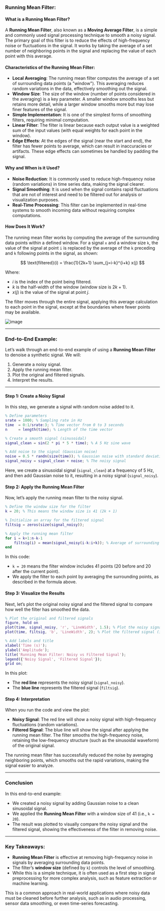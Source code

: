### **Running Mean Filter:**

#### **What is a Running Mean Filter?**

A **Running Mean Filter**, also known as a **Moving Average Filter**, is a simple and commonly used signal processing technique to smooth a noisy signal. The primary goal of this filter is to reduce the effects of high-frequency noise or fluctuations in the signal. It works by taking the average of a set number of neighboring points in the signal and replacing the value of each point with this average.

#### **Characteristics of the Running Mean Filter:**

* **Local Averaging**: The running mean filter computes the average of a set of surrounding data points (a "window"). This averaging reduces random variations in the data, effectively smoothing out the signal.
* **Window Size**: The size of the window (number of points considered in the averaging) is a key parameter. A smaller window smooths less but retains more detail, while a larger window smooths more but may lose finer features of the signal.
* **Simple Implementation**: It is one of the simplest forms of smoothing filters, requiring minimal computation.
* **Linear Filter**: The filter is linear because each output value is a weighted sum of the input values (with equal weights for each point in the window).
* **Edge Effects**: At the edges of the signal (near the start and end), the filter has fewer points to average, which can result in inaccuracies or artifacts. These edge effects can sometimes be handled by padding the signal.

#### **Why and When is it Used?**

* **Noise Reduction**: It is commonly used to reduce high-frequency noise (random variations) in time series data, making the signal clearer.
* **Signal Smoothing**: It is used when the signal contains rapid fluctuations that are not of interest and need to be filtered out for analysis or visualization purposes.
* **Real-Time Processing**: This filter can be implemented in real-time systems to smooth incoming data without requiring complex computations.

#### **How Does It Work?**

The running mean filter works by computing the average of the surrounding data points within a defined window. For a signal `x` and a window size `k`, the value of the signal at point `i` is replaced by the average of the `k` preceding and `k` following points in the signal, as shown:

$$
\text{filtered}(i) = \frac{1}{2k+1} \sum_{j=i-k}^{i+k} x(j)
$$

Where:

* $i$ is the index of the point being filtered.
* $k$ is the half-width of the window (window size is $2k+1$).
* $x(j)$ is the value of the signal at point $j$.

The filter moves through the entire signal, applying this average calculation to each point in the signal, except at the boundaries where fewer points may be available.

![image](https://github.com/user-attachments/assets/d7d9bf93-4fe7-497a-82a1-89f1ff03e643)


---

### **End-to-End Example:**

Let’s walk through an end-to-end example of using a **Running Mean Filter** to denoise a synthetic signal. We will:

1. Generate a noisy signal.
2. Apply the running mean filter.
3. Plot the original and filtered signals.
4. Interpret the results.

---

#### **Step 1: Create a Noisy Signal**

In this step, we generate a signal with random noise added to it.

```matlab
% Define parameters
srate = 1000; % Sampling rate in Hz
time  = 0:1/srate:3; % Time vector from 0 to 3 seconds
n     = length(time); % Length of the time vector

% Create a smooth signal (sinusoidal)
signal_clean = sin(2 * pi * 5 * time); % A 5 Hz sine wave

% Add noise to the signal (Gaussian noise)
noise = 0.5 * randn(size(time)); % Gaussian noise with standard deviation 0.5
signal_noisy = signal_clean + noise; % The noisy signal
```

Here, we create a sinusoidal signal (`signal_clean`) at a frequency of 5 Hz, and then add Gaussian noise to it, resulting in a noisy signal (`signal_noisy`).

#### **Step 2: Apply the Running Mean Filter**

Now, let’s apply the running mean filter to the noisy signal.

```matlab
% Define the window size for the filter
k = 20; % This means the window size is 41 (2k + 1)

% Initialize an array for the filtered signal
filtsig = zeros(size(signal_noisy));

% Apply the running mean filter
for i = k+1:n-k-1
    filtsig(i) = mean(signal_noisy(i-k:i+k)); % Average of surrounding points
end
```

In this code:

* `k = 20` means the filter window includes 41 points (20 before and 20 after the current point).
* We apply the filter to each point by averaging the surrounding points, as described in the formula above.

#### **Step 3: Visualize the Results**

Next, let’s plot the original noisy signal and the filtered signal to compare how well the filter has smoothed the data.

```matlab
% Plot the original and filtered signals
figure, hold on
plot(time, signal_noisy, 'r', 'LineWidth', 1.5); % Plot the noisy signal (in red)
plot(time, filtsig, 'b', 'LineWidth', 2); % Plot the filtered signal (in blue)

% Add labels and title
xlabel('Time (s)');
ylabel('Amplitude');
title('Running Mean Filter: Noisy vs Filtered Signal');
legend({'Noisy Signal', 'Filtered Signal'});
grid on;
```

In this plot:

* The **red line** represents the noisy signal (`signal_noisy`).
* The **blue line** represents the filtered signal (`filtsig`).

#### **Step 4: Interpretation**

When you run the code and view the plot:

* **Noisy Signal**: The red line will show a noisy signal with high-frequency fluctuations (random variations).
* **Filtered Signal**: The blue line will show the signal after applying the running mean filter. The filter smooths the high-frequency noise, retaining the low-frequency structure (such as the sinusoidal waveform) of the original signal.

The running mean filter has successfully reduced the noise by averaging neighboring points, which smooths out the rapid variations, making the signal easier to analyze.

---

### **Conclusion**

In this end-to-end example:

* We created a noisy signal by adding Gaussian noise to a clean sinusoidal signal.
* We applied the **Running Mean Filter** with a window size of 41 (i.e., `k = 20`).
* The result was plotted to visually compare the noisy signal and the filtered signal, showing the effectiveness of the filter in removing noise.

---

### **Key Takeaways:**

* **Running Mean Filter** is effective at removing high-frequency noise in signals by averaging surrounding data points.
* The filter’s **window size** (defined by `k`) controls the level of smoothing.
* While this is a simple technique, it is often used as a first step in signal preprocessing for more complex analysis, such as feature extraction or machine learning.

This is a common approach in real-world applications where noisy data must be cleaned before further analysis, such as in audio processing, sensor data smoothing, or even time-series forecasting.
